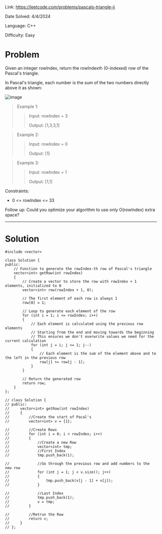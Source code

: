 Link: https://leetcode.com/problems/pascals-triangle-ii

Date Solved: 4/4/2024

Language: C++

Difficulty: Easy

# Problem

Given an integer rowIndex, return the rowIndexth (0-indexed) row of the Pascal's triangle.

In Pascal's triangle, each number is the sum of the two numbers directly above it as shown:

![image](https://github.com/BrianDang03/Leet-Code-Solved/assets/124744302/d68b8817-726b-4626-a6d9-1de7dc5c9a2d)

>Example 1:
>
>>Input: rowIndex = 3
>>
>>Output: [1,3,3,1]

>Example 2:
>
>>Input: rowIndex = 0
>>
>>Output: [1]

>Example 3:
>
>>Input: rowIndex = 1
>>
>>Output: [1,1]
 
Constraints:

- 0 <= rowIndex <= 33
 
Follow up: Could you optimize your algorithm to use only O(rowIndex) extra space?

---

# Solution

```
#include <vector>

class Solution {
public:
    // Function to generate the rowIndex-th row of Pascal's triangle
    vector<int> getRow(int rowIndex) 
    {
        // Create a vector to store the row with rowIndex + 1 elements, initialized to 0
        vector<int> row(rowIndex + 1, 0);
        
        // The first element of each row is always 1
        row[0] = 1;

        // Loop to generate each element of the row
        for (int i = 1; i <= rowIndex; i++)
        {
            // Each element is calculated using the previous row elements
            // Starting from the end and moving towards the beginning
            // This ensures we don't overwrite values we need for the current calculation
            for (int j = i; j >= 1; j--)
            {
                // Each element is the sum of the element above and to the left in the previous row
                row[j] += row[j - 1];
            }
        }

        // Return the generated row
        return row;
    }
};

// class Solution {
// public:
//     vector<int> getRow(int rowIndex) 
//     {
//         //Create the start of Pacal's
//         vector<int> v = {1};

//         //Create Rows             
//         for (int i = 0; i < rowIndex; i++)
//         {
//             //Create a new Row
//             vector<int> tmp;
//             //First Index
//             tmp.push_back(1);
            
//             //Go through the previous row and add numbers to the new row
//             for (int j = 1; j < v.size(); j++)
//             {
//                 tmp.push_back(v[j - 1] + v[j]);
//             }

//             //Last Index
//             tmp.push_back(1);
//             v = tmp;
//         }     

//         //Retrun the Row
//         return v;
//     }
// };
```
